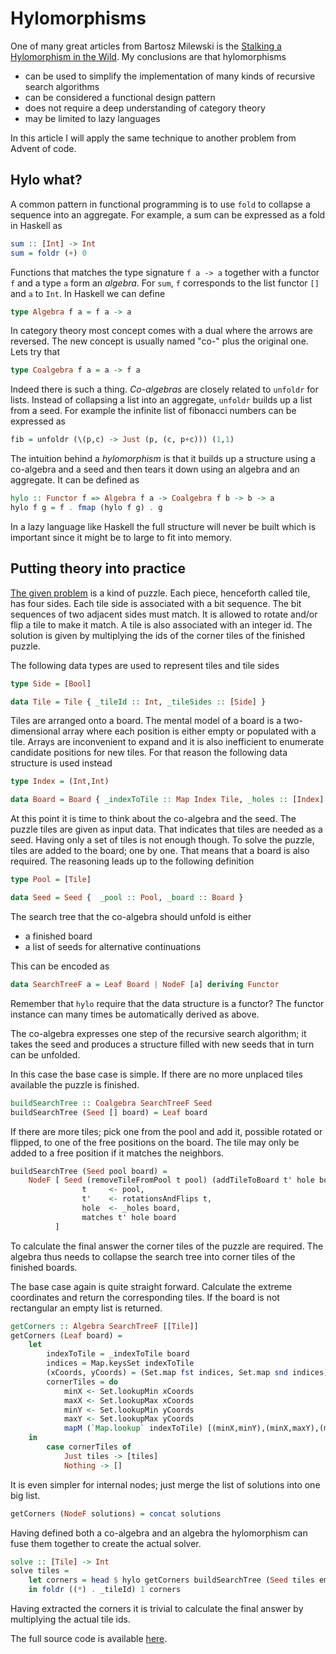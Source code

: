 # Hylomorphisms

One of many great articles from Bartosz Milewski is the [Stalking a Hylomorphism in the Wild](https://bartoszmilewski.com/2017/12/29/stalking-a-hylomorphism-in-the-wild/). My conclusions are that hylomorphisms

  * can be used to simplify the implementation of many kinds of recursive search algorithms
  * can be considered a functional design pattern 
  * does not require a deep understanding of category theory
  * may be limited to lazy languages

In this article I will apply the same technique to another problem from Advent of code. 

## Hylo what?

A common pattern in functional programming is to use `fold` to collapse a sequence into an aggregate. For example, a sum can be expressed as a fold in Haskell as

```haskell
sum :: [Int] -> Int
sum = foldr (+) 0
```

Functions that matches the type signature `f a -> a` together with a functor `f` and a type `a` form an *algebra*. For `sum`, `f` corresponds to the list functor `[]` and `a` to `Int`. In Haskell we can define

```haskell
type Algebra f a = f a -> a
```

In category theory most concept comes with a dual where the arrows are reversed. The new concept is usually named "co-" plus the original one. Lets try that

```haskell
type Coalgebra f a = a -> f a
```

Indeed there is such a thing. *Co-algebras* are closely related to `unfoldr` for lists. Instead of collapsing a list into an aggregate, `unfoldr` builds up a list from a seed. For example the infinite list of fibonacci numbers can be expressed as

```haskell
fib = unfoldr (\(p,c) -> Just (p, (c, p+c))) (1,1)
```

The intuition behind a *hylomorphism* is that it builds up a structure using a co-algebra and a seed
and then tears it down using an algebra and an aggregate. It can be defined as

```haskell
hylo :: Functor f => Algebra f a -> Coalgebra f b -> b -> a
hylo f g = f . fmap (hylo f g) . g
```

In a lazy language like Haskell the full structure will never be built which is important since it might be to large to fit into memory.

## Putting theory into practice

[The given problem](https://adventofcode.com/2020/day/20) is a kind of puzzle. Each piece, henceforth called tile, has four sides. Each tile side is associated with a bit sequence. The bit sequences of two adjacent sides must match. It is allowed to rotate and/or flip a tile to make it match. A tile is also associated with an integer id. The solution is given by multiplying the ids of the corner tiles of the finished puzzle.

The following data types are used to represent tiles and tile sides

```haskell
type Side = [Bool]

data Tile = Tile { _tileId :: Int, _tileSides :: [Side] }
```

Tiles are arranged onto a board. The mental model of a board is a two-dimensional array where each position is either empty or populated with a tile. Arrays are inconvenient to expand and it is also inefficient to enumerate candidate positions for new tiles. For that reason the following data structure is used instead

```haskell
type Index = (Int,Int)

data Board = Board { _indexToTile :: Map Index Tile, _holes :: [Index] }
```

At this point it is time to think about the co-algebra and the seed. The puzzle tiles are given as input data. That indicates that tiles are needed as a seed. Having only a set of tiles is not enough though. To solve the puzzle, tiles are added to the board; one by one. That means that a board is also required. The reasoning leads up to the following definition

```haskell
type Pool = [Tile]

data Seed = Seed {  _pool :: Pool, _board :: Board }
```

The search tree that the co-algebra should unfold is either
  * a finished board
  * a list of seeds for alternative continuations

This can be encoded as

```haskell
data SearchTreeF a = Leaf Board | NodeF [a] deriving Functor
```

Remember that `hylo` require that the data structure is a functor? The functor instance can many times be automatically derived as above.

The co-algebra expresses one step of the recursive search algorithm; it takes the seed and produces a structure filled with new seeds that in turn can be unfolded. 

In this case the base case is simple. If there are no more unplaced tiles available the puzzle is finished.

```haskell
buildSearchTree :: Coalgebra SearchTreeF Seed
buildSearchTree (Seed [] board) = Leaf board
```

If there are more tiles; pick one from the pool and add it, possible rotated or flipped, to one of the free positions on the board. The tile may only be added to a free position if it matches the neighbors.

```haskell
buildSearchTree (Seed pool board) =
    NodeF [ Seed (removeTileFromPool t pool) (addTileToBoard t' hole board) |
                t     <- pool,
                t'    <- rotationsAndFlips t,
                hole  <- _holes board,
                matches t' hole board
          ]
```

To calculate the final answer the corner tiles of the puzzle are required. The algebra thus needs to collapse the search tree into corner tiles of the finished boards.

The base case again is quite straight forward. Calculate the extreme coordinates and return the corresponding tiles. If the board is not rectangular an empty list is returned.

```haskell
getCorners :: Algebra SearchTreeF [[Tile]]
getCorners (Leaf board) =
    let
        indexToTile = _indexToTile board
        indices = Map.keysSet indexToTile
        (xCoords, yCoords) = (Set.map fst indices, Set.map snd indices)
        cornerTiles = do
            minX <- Set.lookupMin xCoords
            maxX <- Set.lookupMax xCoords
            minY <- Set.lookupMin yCoords
            maxY <- Set.lookupMax yCoords
            mapM (`Map.lookup` indexToTile) [(minX,minY),(minX,maxY),(maxX,minY),(maxX,maxY)]
    in
        case cornerTiles of
            Just tiles -> [tiles]
            Nothing -> []
```

It is even simpler for internal nodes; just merge the list of solutions into one big list.

```haskell
getCorners (NodeF solutions) = concat solutions
```

Having defined both a co-algebra and an algebra the hylomorphism can fuse them together to 
create the actual solver.

```haskell
solve :: [Tile] -> Int
solve tiles =
    let corners = head $ hylo getCorners buildSearchTree (Seed tiles emptyBoard)
    in foldr ((*) . _tileId) 1 corners
```

Having extracted the corners it is trivial to calculate the final answer by multiplying the actual tile ids.

The full source code is available [here](./main.hs).